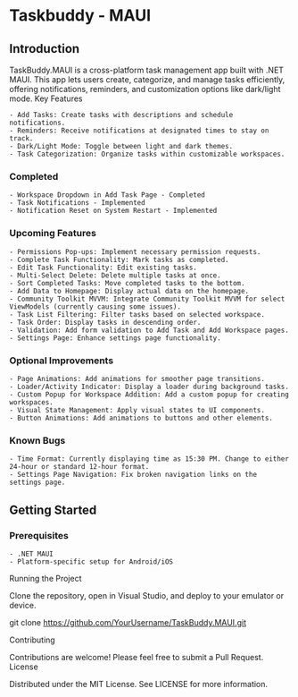 # Taskbuddy - MAUI 

## Introduction

TaskBuddy.MAUI is a cross-platform task management app built with .NET MAUI. This app lets users create, categorize, and manage tasks efficiently, offering notifications, reminders, and customization options like dark/light mode.
Key Features

    - Add Tasks: Create tasks with descriptions and schedule notifications.
    - Reminders: Receive notifications at designated times to stay on track.
    - Dark/Light Mode: Toggle between light and dark themes.
    - Task Categorization: Organize tasks within customizable workspaces.

### Completed

    - Workspace Dropdown in Add Task Page - Completed
    - Task Notifications - Implemented
    - Notification Reset on System Restart - Implemented

### Upcoming Features

    - Permissions Pop-ups: Implement necessary permission requests.
    - Complete Task Functionality: Mark tasks as completed.
    - Edit Task Functionality: Edit existing tasks.
    - Multi-Select Delete: Delete multiple tasks at once.
    - Sort Completed Tasks: Move completed tasks to the bottom.
    - Add Data to Homepage: Display actual data on the homepage.
    - Community Toolkit MVVM: Integrate Community Toolkit MVVM for select ViewModels (currently causing some issues).
    - Task List Filtering: Filter tasks based on selected workspace.
    - Task Order: Display tasks in descending order.
    - Validation: Add form validation to Add Task and Add Workspace pages.
    - Settings Page: Enhance settings page functionality.

### Optional Improvements

    - Page Animations: Add animations for smoother page transitions.
    - Loader/Activity Indicator: Display a loader during background tasks.
    - Custom Popup for Workspace Addition: Add a custom popup for creating workspaces.
    - Visual State Management: Apply visual states to UI components.
    - Button Animations: Add animations to buttons and other elements.

### Known Bugs

    - Time Format: Currently displaying time as 15:30 PM. Change to either 24-hour or standard 12-hour format.
    - Settings Page Navigation: Fix broken navigation links on the settings page.

## Getting Started
### Prerequisites

    - .NET MAUI
    - Platform-specific setup for Android/iOS

Running the Project

Clone the repository, open in Visual Studio, and deploy to your emulator or device.

git clone https://github.com/YourUsername/TaskBuddy.MAUI.git

Contributing

Contributions are welcome! Please feel free to submit a Pull Request.
License

Distributed under the MIT License. See LICENSE for more information.